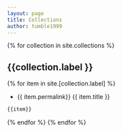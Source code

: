 ```yaml
---
layout: page
title: Collections
author: tumble1999
---
```


{% for collection in site.collections %}
## {{collection.label }}
{% for item in site.[collection.label] %}
* {{ item.permalink}} {{ item.title }}
``` html
{{item}}
```
{% endfor %}
{% endfor %}
